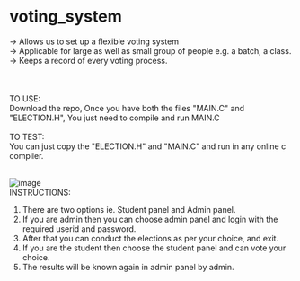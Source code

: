 # voting_system </br>
-> Allows us to set up a flexible voting system </br>
-> Applicable for large as well as small group of people e.g. a batch, a class.</br>
-> Keeps a record of  every voting process. </br>
</br>
</br>
</br>
TO USE: </br>
Download the repo, Once you have both the files "MAIN.C" and "ELECTION.H", You just need to compile and run MAIN.C  </br>
</br>
TO TEST: </br>
You can just copy the "ELECTION.H" and "MAIN.C" and run in any online c compiler.
</br>
</br>

![image](https://user-images.githubusercontent.com/104454045/180592223-15d1de96-a5be-4fa0-a6fc-0342ecb2c2b8.png)
</br>
INSTRUCTIONS:
1. There are two options ie. Student panel and Admin panel.
2. If you are admin then you can choose admin panel and login with the required userid and password.
3. After that you can conduct the elections as per your choice, and exit.
4. If you are the student then choose the student panel and can vote your choice.
5. The results will be known again in admin panel by admin.

